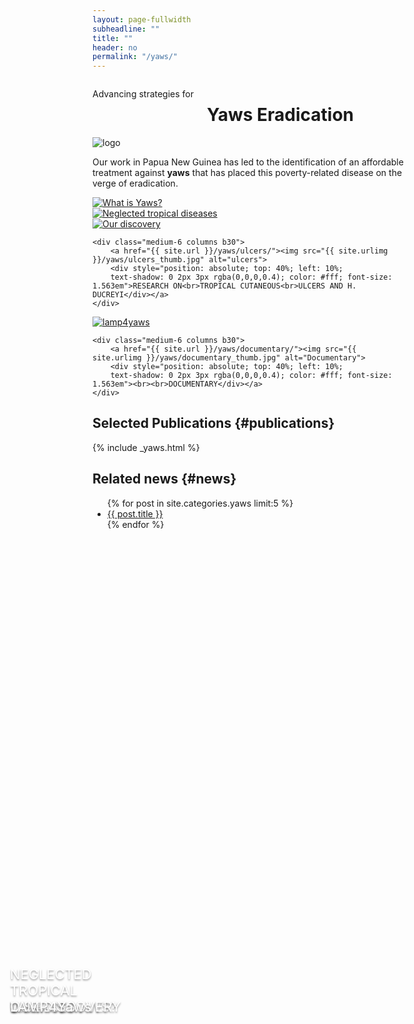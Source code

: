 ```yaml
---
layout: page-fullwidth
subheadline: ""
title: ""
header: no
permalink: "/yaws/"
---
```


<!-- custom header... -->
<div class="row t10">
	<div class="medium-8 columns b30">
		<p class="subheadline">Advancing strategies for</p>
		<h1>Yaws Eradication</h1>
	</div>
	<div class="medium-3 end columns b30">
		<img src="{{ site.urlimg }}yaws/cure_yaws_logo.png" alt="logo">
	</div>
</div>

Our work in Papua New Guinea has led to the identification of an affordable treatment against **yaws** that has placed this poverty-related disease on the verge of eradication.

<div class="row t10">
	<div class="medium-6 columns b30">
		<a href="{{ site.url }}/yaws/what/"><img src="{{ site.urlimg }}/yaws/what_thumb.jpg" alt="What is Yaws?">
		<div style="position: absolute; top: 40%; left: 10%; text-shadow: 0 2px 3px rgba(0,0,0,0.4); color: #fff; font-size: 1.563em"><br><br>WHAT IS YAWS?</div></a>
	</div>
	<div class="medium-6 columns b30">
		<a href="{{ site.url }}/yaws/diseases/"><img src="{{ site.urlimg }}/yaws/diseases_thumb.jpg" alt="Neglected tropical diseases">
		<div style="position: absolute; top: 40%; left: 10%; text-shadow: 0 2px 3px rgba(0,0,0,0.4); color: #fff; font-size: 1.563em">NEGLECTED<br>TROPICAL<br>DISEASES</div></a>
	</div>
</div>

<div class="row t10">
	<div class="medium-6 columns b30">
		<a href="{{ site.url }}/yaws/discovery/"><img src="{{ site.urlimg }}/yaws/discovery_thumb.jpg" alt="Our discovery">
		<div style="position: absolute; top: 40%; left: 10%;
		text-shadow: 0 2px 3px rgba(0,0,0,0.4); color: #fff; font-size: 1.563em"><br><br>OUR DISCOVERY</div></a>
	</div>

	<div class="medium-6 columns b30">
		<a href="{{ site.url }}/yaws/ulcers/"><img src="{{ site.urlimg }}/yaws/ulcers_thumb.jpg" alt="ulcers">
		<div style="position: absolute; top: 40%; left: 10%;
		text-shadow: 0 2px 3px rgba(0,0,0,0.4); color: #fff; font-size: 1.563em">RESEARCH ON<br>TROPICAL CUTANEOUS<br>ULCERS AND H. DUCREYI</div></a>
	</div>
</div>

<div class="row t10">
	<div class="medium-6 columns b30">
		<a href="{{ site.url }}/yaws/lamp4yaws/"><img src="{{ site.urlimg }}/yaws/lamp4yaws_thumb.jpg" alt="lamp4yaws">
		<div style="position: absolute; top: 40%; left: 10%;
		text-shadow: 0 2px 3px rgba(0,0,0,0.4); color: #fff; font-size: 1.563em"><br><br>LAMP4Yaws</div></a>
	</div>

	<div class="medium-6 columns b30">
		<a href="{{ site.url }}/yaws/documentary/"><img src="{{ site.urlimg }}/yaws/documentary_thumb.jpg" alt="Documentary">
		<div style="position: absolute; top: 40%; left: 10%;
		text-shadow: 0 2px 3px rgba(0,0,0,0.4); color: #fff; font-size: 1.563em"><br><br>DOCUMENTARY</div></a>
	</div>
</div>

## Selected Publications {#publications}

{% include _yaws.html %}


## Related news {#news}

<ul>
    {% for post in site.categories.yaws limit:5 %}
    <li><a href="{{ site.url }}{{ site.baseurl }}{{ post.url }}">{{ post.title }}</a></li>
    {% endfor %}
</ul>
